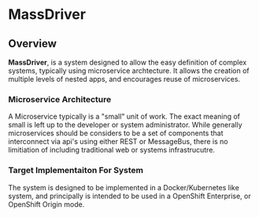 # MassDriver

## Overview
**MassDriver**, is a system designed to allow the easy definition of complex systems, typically using microservice archtecture. It allows the creation of multiple levels of nested apps, and encourages reuse of microservices.

### Microservice Architecture
A Microservice typically is a "small" unit of work. The exact meaning of small is left up to the developer or system administrator. While generally microservices should be considers to be a set of components that interconnect via api's using either REST or MessageBus, there is no limitiation of including traditional web or systems infrastrucutre.

### Target Implementaiton For System
The system is designed to be implemented in a Docker/Kubernetes like system, and principally is intended to be used in a OpenShift Enterprise, or OpenShift Origin mode.

